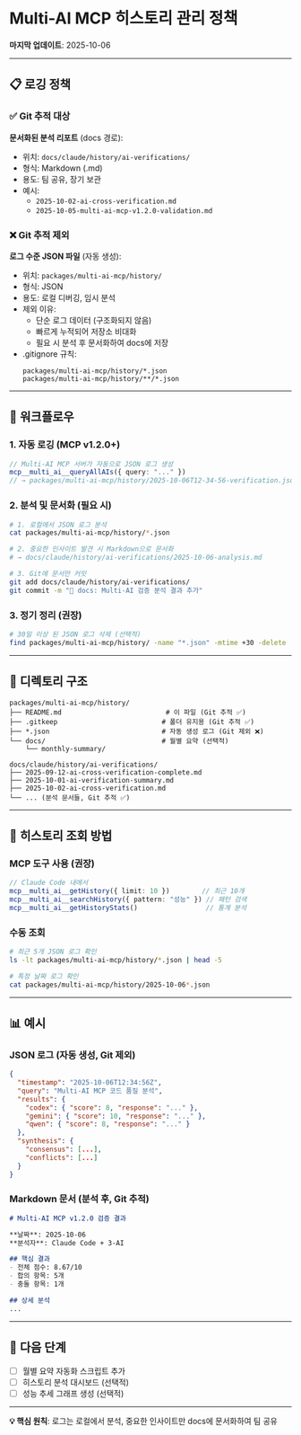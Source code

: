 # Multi-AI MCP 히스토리 관리 정책

**마지막 업데이트**: 2025-10-06

---

## 📋 로깅 정책

### ✅ Git 추적 대상

**문서화된 분석 리포트** (docs 경로):
- 위치: `docs/claude/history/ai-verifications/`
- 형식: Markdown (.md)
- 용도: 팀 공유, 장기 보관
- 예시:
  - `2025-10-02-ai-cross-verification.md`
  - `2025-10-05-multi-ai-mcp-v1.2.0-validation.md`

### ❌ Git 추적 제외

**로그 수준 JSON 파일** (자동 생성):
- 위치: `packages/multi-ai-mcp/history/`
- 형식: JSON
- 용도: 로컬 디버깅, 임시 분석
- 제외 이유:
  - 단순 로그 데이터 (구조화되지 않음)
  - 빠르게 누적되어 저장소 비대화
  - 필요 시 분석 후 문서화하여 docs에 저장
- .gitignore 규칙:
  ```
  packages/multi-ai-mcp/history/*.json
  packages/multi-ai-mcp/history/**/*.json
  ```

---

## 🔄 워크플로우

### 1. 자동 로깅 (MCP v1.2.0+)
```typescript
// Multi-AI MCP 서버가 자동으로 JSON 로그 생성
mcp__multi_ai__queryAllAIs({ query: "..." })
// → packages/multi-ai-mcp/history/2025-10-06T12-34-56-verification.json
```

### 2. 분석 및 문서화 (필요 시)
```bash
# 1. 로컬에서 JSON 로그 분석
cat packages/multi-ai-mcp/history/*.json

# 2. 중요한 인사이트 발견 시 Markdown으로 문서화
# → docs/claude/history/ai-verifications/2025-10-06-analysis.md

# 3. Git에 문서만 커밋
git add docs/claude/history/ai-verifications/
git commit -m "📝 docs: Multi-AI 검증 분석 결과 추가"
```

### 3. 정기 정리 (권장)
```bash
# 30일 이상 된 JSON 로그 삭제 (선택적)
find packages/multi-ai-mcp/history/ -name "*.json" -mtime +30 -delete
```

---

## 📂 디렉토리 구조

```
packages/multi-ai-mcp/history/
├── README.md                          # 이 파일 (Git 추적 ✅)
├── .gitkeep                          # 폴더 유지용 (Git 추적 ✅)
├── *.json                            # 자동 생성 로그 (Git 제외 ❌)
└── docs/                             # 월별 요약 (선택적)
    └── monthly-summary/

docs/claude/history/ai-verifications/
├── 2025-09-12-ai-cross-verification-complete.md
├── 2025-10-01-ai-verification-summary.md
├── 2025-10-02-ai-cross-verification.md
└── ... (분석 문서들, Git 추적 ✅)
```

---

## 🎯 히스토리 조회 방법

### MCP 도구 사용 (권장)
```typescript
// Claude Code 내에서
mcp__multi_ai__getHistory({ limit: 10 })        // 최근 10개
mcp__multi_ai__searchHistory({ pattern: "성능" }) // 패턴 검색
mcp__multi_ai__getHistoryStats()                 // 통계 분석
```

### 수동 조회
```bash
# 최근 5개 JSON 로그 확인
ls -lt packages/multi-ai-mcp/history/*.json | head -5

# 특정 날짜 로그 확인
cat packages/multi-ai-mcp/history/2025-10-06*.json
```

---

## 📊 예시

### JSON 로그 (자동 생성, Git 제외)
```json
{
  "timestamp": "2025-10-06T12:34:56Z",
  "query": "Multi-AI MCP 코드 품질 분석",
  "results": {
    "codex": { "score": 8, "response": "..." },
    "gemini": { "score": 10, "response": "..." },
    "qwen": { "score": 8, "response": "..." }
  },
  "synthesis": {
    "consensus": [...],
    "conflicts": [...]
  }
}
```

### Markdown 문서 (분석 후, Git 추적)
```markdown
# Multi-AI MCP v1.2.0 검증 결과

**날짜**: 2025-10-06
**분석자**: Claude Code + 3-AI

## 핵심 결과
- 전체 점수: 8.67/10
- 합의 항목: 5개
- 충돌 항목: 1개

## 상세 분석
...
```

---

## 🚀 다음 단계

- [ ] 월별 요약 자동화 스크립트 추가
- [ ] 히스토리 분석 대시보드 (선택적)
- [ ] 성능 추세 그래프 생성 (선택적)

---

**💡 핵심 원칙**: 로그는 로컬에서 분석, 중요한 인사이트만 docs에 문서화하여 팀 공유
